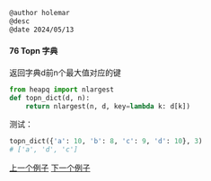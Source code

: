 ```markdown
@author holemar
@desc 
@date 2024/05/13
```

#### 76 Topn 字典

返回字典d前n个最大值对应的键

```python
from heapq import nlargest
def topn_dict(d, n):
    return nlargest(n, d, key=lambda k: d[k])
```

测试：

```python
topn_dict({'a': 10, 'b': 8, 'c': 9, 'd': 10}, 3)  
# ['a', 'd', 'c']
```



[上一个例子](75.md)    [下一个例子](77.md)